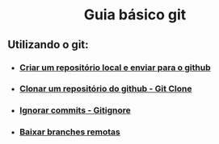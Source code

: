 <h1 align="center"> Guia básico git </h1>

## Utilizando o git:

- ### <a href="https://github.com/gladsonsimoes/git/blob/main/guias/arquives/como_inicializar_um%20reposit%C3%B3rio.md"> Criar um repositório local e enviar para o github </a>
- ### <a href="https://github.com/gladsonsimoes/git/blob/main/guias/arquives/git_clone.md">  Clonar um repositório do github - Git Clone </a><br>
- ### <a href="arquives/remover_alterações_futuras_gitingnore.md"> Ignorar commits - Gitignore </a>
- ### <a href="https://github.com/gladsonsimoes/git/blob/main/guias/arquives/merge_branch_remote.md"> Baixar branches remotas </a>

